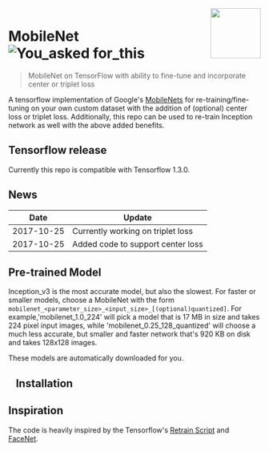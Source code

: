 <img src="https://upload.wikimedia.org/wikipedia/commons/thumb/2/2d/Tensorflow_logo.svg/1000px-Tensorflow_logo.svg.png" align="right" width="100"/>

# MobileNet ![You_asked for_this](https://img.shields.io/badge/You_asked-for_this-orange.svg)


> MobileNet on TensorFlow with ability to fine-tune and incorporate center or triplet loss

A tensorflow implementation of Google's [MobileNets](https://arxiv.org/abs/1704.04861) for re-training/fine-tuning on your own custom dataset with the addition of (optional) center loss or triplet loss. Additionally, this repo can be used to re-train Inception network as well with the above added benefits.

## Tensorflow release
Currently this repo is compatible with Tensorflow 1.3.0.

## News
| Date     | Update |
|----------|--------|
| 2017-10-25 | Currently working on triplet loss |
| 2017-10-25 | Added code to support center loss |

## Pre-trained Model
Inception_v3 is the most accurate model, but also the slowest. For faster or smaller models, choose a MobileNet with the form `mobilenet_<parameter_size>_<input_size>_[(optional)quantized]`. For example,'mobilenet_1.0_224' will pick a model that is 17 MB in size and takes 224
     pixel input images, while 'mobilenet_0.25_128_quantized' will choose a much
      less accurate, but smaller and faster network that's 920 KB on disk and
      takes 128x128 images.

These models are automatically downloaded for you.

## <img src="https://image.flaticon.com/icons/svg/1/1383.svg" width="10"/> Installation

## Inspiration
The code is heavily inspired by the Tensorflow's [Retrain Script](https://github.com/tensorflow/tensorflow/blob/master/tensorflow/examples/image_retraining/retrain.py) and [FaceNet](https://github.com/davidsandberg/facenet).




